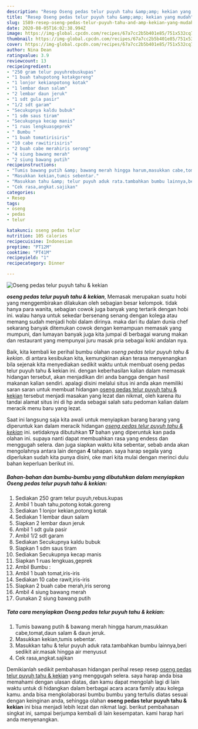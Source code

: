 ```yaml
---
description: "Resep Oseng pedas telur puyuh tahu &amp;amp; kekian yang mudah"
title: "Resep Oseng pedas telur puyuh tahu &amp;amp; kekian yang mudah"
slug: 1589-resep-oseng-pedas-telur-puyuh-tahu-and-amp-kekian-yang-mudah
date: 2020-08-05T16:02:38.994Z
image: https://img-global.cpcdn.com/recipes/67a7cc2b5b401e85/751x532cq70/oseng-pedas-telur-puyuh-tahu-kekian-foto-resep-utama.jpg
thumbnail: https://img-global.cpcdn.com/recipes/67a7cc2b5b401e85/751x532cq70/oseng-pedas-telur-puyuh-tahu-kekian-foto-resep-utama.jpg
cover: https://img-global.cpcdn.com/recipes/67a7cc2b5b401e85/751x532cq70/oseng-pedas-telur-puyuh-tahu-kekian-foto-resep-utama.jpg
author: Nina Dean
ratingvalue: 3.9
reviewcount: 13
recipeingredient:
- "250 gram telur puyuhrebuskupas"
- "1 buah tahupotong kotakgoreng"
- "1 lonjor kekianpotong kotak"
- "1 lembar daun salam"
- "2 lembar daun jeruk"
- "1 sdt gula pasir"
- "1/2 sdt garam"
- "Secukupnya kaldu bubuk"
- "1 sdm saus tiram"
- "Secukupnya kecap manis"
- "1 ruas lengkuasgeprek"
- " Bumbu "
- "1 buah tomatirisiris"
- "10 cabe rawitirisiris"
- "2 buah cabe merahiris serong"
- "4 siung bawang merah"
- "2 siung bawang putih"
recipeinstructions:
- "Tumis bawang putih &amp; bawang merah hingga harum,masukkan cabe,tomat,daun salam &amp; daun jeruk."
- "Masukkan kekian,tumis sebentar."
- "Masukkan tahu &amp; telur puyuh aduk rata.tambahkan bumbu lainnya,beri sedikit air.masak hingga air menyusut"
- "Cek rasa,angkat.sajikan"
categories:
- Resep
tags:
- oseng
- pedas
- telur

katakunci: oseng pedas telur 
nutrition: 105 calories
recipecuisine: Indonesian
preptime: "PT12M"
cooktime: "PT41M"
recipeyield: "1"
recipecategory: Dinner

---
```



![Oseng pedas telur puyuh tahu &amp; kekian](https://img-global.cpcdn.com/recipes/67a7cc2b5b401e85/751x532cq70/oseng-pedas-telur-puyuh-tahu-kekian-foto-resep-utama.jpg)

<b><i>oseng pedas telur puyuh tahu &amp; kekian</i></b>, Memasak merupakan suatu hobi yang menggembirakan dilakukan oleh sebagian besar kelompok. tidak hanya para wanita, sebagian cowok juga banyak yang tertarik dengan hobi ini. walau hanya untuk sekedar bersenang senang dengan kolega atau memang sudah menjadi hobi dalam dirinya. maka dari itu dalam dunia chef sekarang banyak ditemukan cowok dengan kemampuan memasak yang mumpuni, dan lumayan banyak juga kita jumpai di berbagai warung makan dan restaurant yang mempunyai juru masak pria sebagai koki andalan nya.



Baik, kita kembali ke perihal bumbu olahan <i>oseng pedas telur puyuh tahu &amp; kekian</i>. di antara kesibukan kita, kemungkinan akan terasa menyenangkan bila sejenak kita menyediakan sedikit waktu untuk membuat oseng pedas telur puyuh tahu &amp; kekian ini. dengan keberhasilan kalian dalam memasak hidangan tersebut, akan menjadikan diri anda bangga dengan hasil makanan kalian sendiri. apalagi disini melalui situs ini anda akan memiliki saran saran untuk membuat hidangan <u>oseng pedas telur puyuh tahu &amp; kekian</u> tersebut menjadi masakan yang lezat dan nikmat, oleh karena itu tandai alamat situs ini di hp anda sebagai salah satu pedoman kalian dalam meracik menu baru yang lezat.


Saat ini langsung saja kita awali untuk menyiapkan barang barang yang diperuntuk kan dalam meracik hidangan <u><i>oseng pedas telur puyuh tahu &amp; kekian</i></u> ini. setidaknya dibutuhkan <b>17</b> bahan yang diperuntuk kan pada olahan ini. supaya nanti dapat membuahkan rasa yang endess dan menggugah selera. dan juga siapkan waktu kita sebentar, sebab anda akan mengolahnya antara lain dengan <b>4</b> tahapan. saya harap segala yang diperlukan sudah kita punya disini, oke mari kita mulai dengan merinci dulu bahan keperluan berikut ini.

<!--inarticleads1-->

##### Bahan-bahan dan bumbu-bumbu yang dibutuhkan dalam menyiapkan Oseng pedas telur puyuh tahu &amp; kekian:

1. Sediakan 250 gram telur puyuh,rebus.kupas
1. Ambil 1 buah tahu,potong kotak.goreng
1. Sediakan 1 lonjor kekian,potong kotak
1. Sediakan 1 lembar daun salam
1. Siapkan 2 lembar daun jeruk
1. Ambil 1 sdt gula pasir
1. Ambil 1/2 sdt garam
1. Sediakan Secukupnya kaldu bubuk
1. Siapkan 1 sdm saus tiram
1. Sediakan Secukupnya kecap manis
1. Siapkan 1 ruas lengkuas,geprek
1. Ambil  Bumbu :
1. Ambil 1 buah tomat,iris-iris
1. Sediakan 10 cabe rawit,iris-iris
1. Siapkan 2 buah cabe merah,iris serong
1. Ambil 4 siung bawang merah
1. Gunakan 2 siung bawang putih




<!--inarticleads2-->

##### Tata cara menyiapkan Oseng pedas telur puyuh tahu &amp; kekian:

1. Tumis bawang putih &amp; bawang merah hingga harum,masukkan cabe,tomat,daun salam &amp; daun jeruk.
1. Masukkan kekian,tumis sebentar.
1. Masukkan tahu &amp; telur puyuh aduk rata.tambahkan bumbu lainnya,beri sedikit air.masak hingga air menyusut
1. Cek rasa,angkat.sajikan




Demikianlah sedikit pembahasan hidangan perihal resep resep <u>oseng pedas telur puyuh tahu &amp; kekian</u> yang menggugah selera. saya harap anda bisa memahami dengan ulasan diatas, dan kamu dapat mengolah lagi di lain waktu untuk di hidangkan dalam berbagai acara acara family atau kolega kamu. anda bisa mengkolaborasi bumbu bumbu yang tertulis diatas sesuai dengan keinginan anda, sehingga olahan <b>oseng pedas telur puyuh tahu &amp; kekian</b> ini bisa menjadi lebih lezat dan nikmat lagi. berikut pembahasan singkat ini, sampai berjumpa kembali di lain kesempatan. kami harap hari anda menyenangkan.
